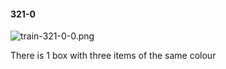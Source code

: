 #### 321-0
![train-321-0-0.png](https://github.com/lil-lab/nlvr/raw/master/nlvr/train/images/12/train-321-0-0.png "train-321-0-0.png")

There is 1 box with three items of the same colour
